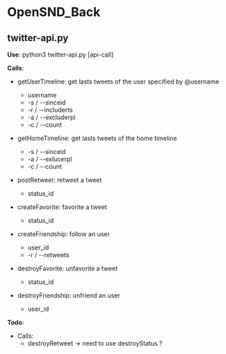 # OpenSND_Back

## twitter-api.py

**Use**: python3 twitter-api.py [api-call]

**Calls**:

- getUserTimeline: get lasts tweets of the user specified by @username
    - username
    - -s / --sinceid
    - -r / --includerts
    - -a / --excluderpl
    - -c / --count
    
- getHomeTimeline: get lasts tweets of the home timeline
    - -s / --sinceid
    - -a / --exlucerpl
    - -c / --count

- postRetweet: retweet a tweet
    - status_id

- createFavorite: favorite a tweet
    - status_id

- createFriendship: follow an user
    - user_id
    - -r / --retweets

- destroyFavorite: unfavorite a tweet
    - status_id

- destroyFriendship: unfriend an user
    - user_id

**Todo**:

- Calls:
    - destroyRetweet -> need to use destroyStatus ?